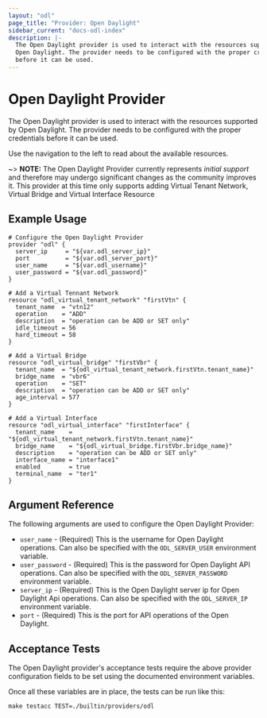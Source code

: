 ```yaml
---
layout: "odl"
page_title: "Provider: Open Daylight"
sidebar_current: "docs-odl-index"
description: |-
  The Open Daylight provider is used to interact with the resources supported by
  Open Daylight. The provider needs to be configured with the proper credentials
  before it can be used.
---
```


# Open Daylight Provider

The Open Daylight provider is used to interact with the resources supported by
Open Daylight.
The provider needs to be configured with the proper credentials before it can be used.

Use the navigation to the left to read about the available resources.

~> **NOTE:** The Open Daylight Provider currently represents _initial support_
and therefore may undergo significant changes as the community improves it. This
provider at this time only supports adding Virtual Tenant Network, Virtual Bridge and Virtual Interface Resource

## Example Usage

```hcl
# Configure the Open Daylight Provider
provider "odl" {
  server_ip     = "${var.odl_server_ip}"
  port          = "${var.odl_server_port}"
  user_name     = "${var.odl_username}"
  user_password = "${var.odl_password}"
}

# Add a Virtual Tennant Network
resource "odl_virtual_tenant_network" "firstVtn" {
  tenant_name  = "vtn12"
  operation    = "ADD"
  description  = "operation can be ADD or SET only"
  idle_timeout = 56
  hard_timeout = 58
}

# Add a Virtual Bridge
resource "odl_virtual_bridge" "firstVbr" {
  tenant_name  = "${odl_virtual_tenant_network.firstVtn.tenant_name}"
  bridge_name  = "vbr6"
  operation    = "SET"
  description  = "operation can be ADD or SET only"
  age_interval = 577
}

# Add a Virtual Interface
resource "odl_virtual_interface" "firstInterface" {
  tenant_name    = "${odl_virtual_tenant_network.firstVtn.tenant_name}"
  bridge_name    = "${odl_virtual_bridge.firstVbr.bridge_name}"
  description    = "operation can be ADD or SET only"
  interface_name = "interface1"
  enabled        = true
  terminal_name  = "ter1"
}
```

## Argument Reference

The following arguments are used to configure the Open Daylight Provider:

* `user_name` - (Required) This is the username for Open Daylight operations. Can also
  be specified with the `ODL_SERVER_USER` environment variable.
* `user_password` - (Required) This is the password for Open Daylight API operations. Can
  also be specified with the `ODL_SERVER_PASSWORD` environment variable.
* `server_ip` - (Required) This is the Open Daylight server ip for Open Daylight Api
  operations. Can also be specified with the `ODL_SERVER_IP` environment
  variable.
* `port` - (Required) This is the port for API operations of the Open Daylight.

## Acceptance Tests

The Open Daylight provider's acceptance tests require the above provider
configuration fields to be set using the documented environment variables.

Once all these variables are in place, the tests can be run like this:

```
make testacc TEST=./builtin/providers/odl
```

